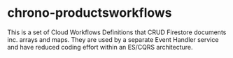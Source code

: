 # chrono-productsworkflows

This is a set of Cloud Workflows Definitions that CRUD Firestore documents inc. arrays and maps.  They are used by a separate Event Handler service and have reduced coding effort within an ES/CQRS architecture.